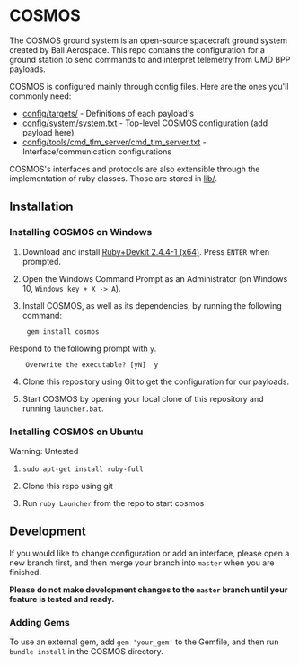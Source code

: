 # COSMOS

The COSMOS ground system is an open-source spacecraft ground system created by Ball Aerospace. This repo contains
the configuration for a ground station to send commands to and interpret telemetry from UMD BPP payloads.

COSMOS is configured mainly through config files. Here are the ones you'll commonly need:

* [config/targets/](config/targets/) - Definitions of each payload's 
* [config/system/system.txt](config/system/system.txt) - Top-level COSMOS configuration (add payload here)
* [config/tools/cmd_tlm_server/cmd_tlm_server.txt](config/tools/cmd_tlm_server/cmd_tlm_server.txt) - Interface/communication configurations

COSMOS's interfaces and protocols are also extensible through the implementation of ruby classes. Those are stored in [lib/](lib/).

## Installation

### Installing COSMOS on Windows

1. Download and install [Ruby+Devkit 2.4.4-1 (x64)](https://github.com/oneclick/rubyinstaller2/releases/download/rubyinstaller-2.4.4-1/rubyinstaller-devkit-2.4.4-1-x64.exe). Press ```ENTER``` when prompted.

2. Open the Windows Command Prompt as an Administrator (on Windows 10, ```Windows key + X -> A```).

3. Install COSMOS, as well as its dependencies, by running the following command:

        gem install cosmos

Respond to the following prompt with ```y```.

        Overwrite the executable? [yN]  y

4. Clone this repository using Git to get the configuration for our payloads.

5. Start COSMOS by opening your local clone of this repository and running ```launcher.bat```.


### Installing COSMOS on Ubuntu

Warning: Untested

1. `sudo apt-get install ruby-full`

2. Clone this repo using git

3. Run `ruby Launcher` from the repo to start cosmos


## Development

If you would like to change configuration or add an interface, please open a new branch first, and then merge your branch into `master` when you are finished. 

**Please do not make development changes to the `master` branch until your feature is tested and ready.**    

### Adding Gems

To use an external gem, add `gem 'your_gem'` to the Gemfile, and then run `bundle install` in the COSMOS directory.